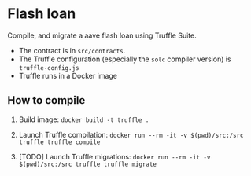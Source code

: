 # Flash loan 

Compile, and migrate a aave flash loan using Truffle Suite.

* The contract is in `src/contracts`.
* The Truffle configuration (especially the `solc` compiler version) is `truffle-config.js`
* Truffle runs in a Docker image

## How to compile

1. Build image: `docker build -t truffle .`

2. Launch Truffle compilation: `docker run --rm -it -v $(pwd)/src:/src truffle truffle compile`

3. [TODO] Launch Truffle migrations: `docker run --rm -it -v $(pwd)/src:/src truffle truffle migrate`
